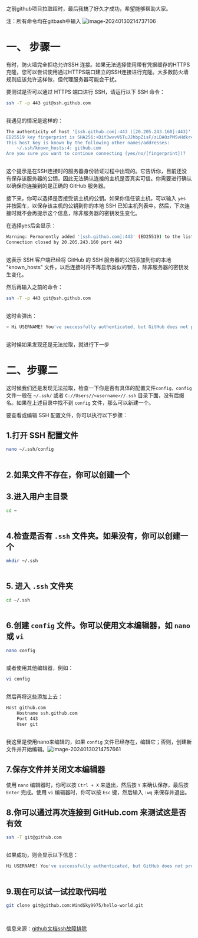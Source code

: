  之前github项目拉取超时，最后我搞了好久才成功，希望能够帮助大家。 

注：所有命令均在gitbash中输入 ![image-20240130214737106](C:\Users\30845\AppData\Roaming\Typora\typora-user-images\image-20240130214737106.png)

# 一、 步骤一

有时，防火墙完全拒绝允许SSH 连接。如果无法选择使用带有凭据缓存的HTTPS克隆，您可以尝试使用通过HTTPS端口建立的SSH连接进行克隆。大多数防火墙规则应该允许这样做，但代理服务器可能会干扰。

要测试是否可以通过 HTTPS 端口进行 SSH，请运行以下 SSH 命令：

```bash
ssh -T -p 443 git@ssh.github.com
```

![点击并拖拽以移动](data:image/gif;base64,R0lGODlhAQABAPABAP///wAAACH5BAEKAAAALAAAAAABAAEAAAICRAEAOw==)

我遇见的情况是这样的：

```bash
The authenticity of host '[ssh.github.com]:443 ([20.205.243.160]:443)' can't be established.
ED25519 key fingerprint is SHA256:+DiY3wvvV6TuJJhbpZisF/zLDA0zPMSvHdkr4UvCOqU.
This host key is known by the following other names/addresses:
    ~/.ssh/known_hosts:4: github.com
Are you sure you want to continue connecting (yes/no/[fingerprint])?
```

![点击并拖拽以移动](data:image/gif;base64,R0lGODlhAQABAPABAP///wAAACH5BAEKAAAALAAAAAABAAEAAAICRAEAOw==)

这个提示是在SSH连接时的服务器身份验证过程中出现的。它告诉你，目前还没有保存该服务器的公钥，因此无法确认连接的主机是否真实可信。你需要进行确认以确保你连接到的是正确的 GitHub 服务器。

接下来，你可以选择是否接受该主机的公钥。如果你信任该主机，可以输入 `yes` 并按回车，以保存该主机的公钥到你的本地 SSH 已知主机列表中。然后，下次连接时就不会再提示这个信息，除非服务器的密钥发生变化。

在选择yes后会显示：

```bash
Warning: Permanently added '[ssh.github.com]:443' (ED25519) to the list of known hosts.
Connection closed by 20.205.243.160 port 443
```

![点击并拖拽以移动](data:image/gif;base64,R0lGODlhAQABAPABAP///wAAACH5BAEKAAAALAAAAAABAAEAAAICRAEAOw==)

这表示 SSH 客户端已经将 GitHub 的 SSH 服务器的公钥添加到你的本地 "known_hosts" 文件，以后连接时将不再显示类似的警告，除非服务器的密钥发生变化。

然后再输入之前的命令：

```bash
ssh -T -p 443 git@ssh.github.com
```

![点击并拖拽以移动](data:image/gif;base64,R0lGODlhAQABAPABAP///wAAACH5BAEKAAAALAAAAAABAAEAAAICRAEAOw==)

这时会弹出：

```bash
> Hi USERNAME! You've successfully authenticated, but GitHub does not provide shell access.
```

![点击并拖拽以移动](data:image/gif;base64,R0lGODlhAQABAPABAP///wAAACH5BAEKAAAALAAAAAABAAEAAAICRAEAOw==)

这时候如果发现还是无法拉取，就进行下一步 

# 二、步骤二

这时候我们还是发现无法拉取，检查一下你是否有具体的配置文件`config，config` 文件一般在 `~/.ssh/` 或者 `C://Users//<username>//.ssh` 目录下面，没有后缀名。如果在上述目录中找不到 `config` 文件，那么可以新建一个。

要查看或编辑 SSH 配置文件，你可以执行以下步骤：

## 1.打开 SSH 配置文件

```bash
nano ~/.ssh/config
```

![点击并拖拽以移动](data:image/gif;base64,R0lGODlhAQABAPABAP///wAAACH5BAEKAAAALAAAAAABAAEAAAICRAEAOw==)

## 2.如果文件不存在，你可以创建一个

## 3.进入用户主目录

```bash
cd ~
```

![点击并拖拽以移动](data:image/gif;base64,R0lGODlhAQABAPABAP///wAAACH5BAEKAAAALAAAAAABAAEAAAICRAEAOw==)

## 4.检查是否有 `.ssh` 文件夹。如果没有，你可以创建一个

```bash
mkdir ~/.ssh
```

![点击并拖拽以移动](data:image/gif;base64,R0lGODlhAQABAPABAP///wAAACH5BAEKAAAALAAAAAABAAEAAAICRAEAOw==)

## 5. 进入 `.ssh` 文件夹

```bash
cd ~/.ssh
```

![点击并拖拽以移动](data:image/gif;base64,R0lGODlhAQABAPABAP///wAAACH5BAEKAAAALAAAAAABAAEAAAICRAEAOw==)

## 6.创建 `config` 文件。你可以使用文本编辑器，如 `nano` 或 `vi`

```bash
nano config
```

![点击并拖拽以移动](data:image/gif;base64,R0lGODlhAQABAPABAP///wAAACH5BAEKAAAALAAAAAABAAEAAAICRAEAOw==)

或者使用其他编辑器，例如：

```bash
vi config
```

![点击并拖拽以移动](data:image/gif;base64,R0lGODlhAQABAPABAP///wAAACH5BAEKAAAALAAAAAABAAEAAAICRAEAOw==)

然后再将这些添加上去：

```bash
Host github.com
    Hostname ssh.github.com
    Port 443
    User git
```

![点击并拖拽以移动](data:image/gif;base64,R0lGODlhAQABAPABAP///wAAACH5BAEKAAAALAAAAAABAAEAAAICRAEAOw==)

我这里是使用nano来编辑的，如果 `config` 文件已经存在，编辑它；否则，创建新文件并开始编辑。![image-20240130214757661](C:\Users\30845\AppData\Roaming\Typora\typora-user-images\image-20240130214757661.png)

## 7.保存文件并关闭文本编辑器

使用 `nano` 编辑器时，你可以按 `Ctrl + X` 来退出，然后按 `Y` 来确认保存，最后按 `Enter` 完成。使用 `vi` 编辑器时，你可以按 `Esc` 键，然后输入 `:wq` 来保存并退出。

## 8.你可以通过再次连接到 GitHub.com 来测试这是否有效

```bash
ssh -T git@github.com
```

![点击并拖拽以移动](data:image/gif;base64,R0lGODlhAQABAPABAP///wAAACH5BAEKAAAALAAAAAABAAEAAAICRAEAOw==)

如果成功，则会显示以下信息：

```bash
Hi USERNAME! You've successfully authenticated, but GitHub does not provide shell access.
```

![点击并拖拽以移动](data:image/gif;base64,R0lGODlhAQABAPABAP///wAAACH5BAEKAAAALAAAAAABAAEAAAICRAEAOw==)

## 9.现在可以试一试拉取代码啦

```bash
git clone git@github.com:WindSky9975/hello-world.git
```

![点击并拖拽以移动](data:image/gif;base64,R0lGODlhAQABAPABAP///wAAACH5BAEKAAAALAAAAAABAAEAAAICRAEAOw==)

## 

信息来源：[github文档ssh故障排除](https://docs.github.com/en/authentication/troubleshooting-ssh/using-ssh-over-the-https-port)